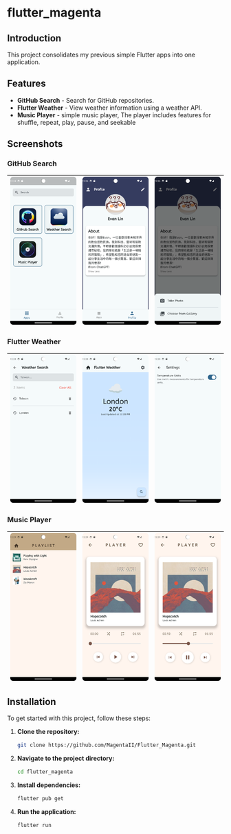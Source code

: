 # flutter_magenta

## Introduction

This project consolidates my previous simple Flutter apps into one application.

## Features

- **GitHub Search** - Search for GitHub repositories.
- **Flutter Weather** - View weather information using a weather API.
- **Music Player** - simple music player, The player includes features for shuffle, repeat, play, pause, and seekable

## Screenshots

### GitHub Search

| ![Home](screenshots/Home/Apps.png) | ![Home](screenshots/Home/Profile.png) | ![Home](screenshots/Home/Profile_Image_Picker.png) |
|------------------------------------|---------------------------------------|-----------------------------------------------------|

### Flutter Weather

| ![Weather Search](screenshots/Weather_Search/Weather_Search.png) | ![Weather Search](screenshots/Weather_Search/Weather_Search_result.png) | ![Weather Search](screenshots/Weather_Search/Weather_Search_ToggleCorF.png) |
|------------------------------------------------------------------|-----------------------------------------------------------------------|----------------------------------------------------------------------------|

### Music Player

| ![Music Player](screenshots/Music_Player/Music_Player_Playlist.png) | ![Music Player](screenshots/Music_Player/Music_Player_PauseSong.png) | ![Music Player](screenshots/Music_Player/Music_Player_PlaySong.png) |
|---------------------------------------------------------------------|--------------------------------------------------------------------|---------------------------------------------------------------------|

## Installation

To get started with this project, follow these steps:

1. **Clone the repository:**

    ```bash
    git clone https://github.com/MagentaII/Flutter_Magenta.git
    ```

2. **Navigate to the project directory:**

    ```bash
    cd flutter_magenta
    ```

3. **Install dependencies:**

    ```bash
    flutter pub get
    ```

4. **Run the application:**

    ```bash
    flutter run
    ```
